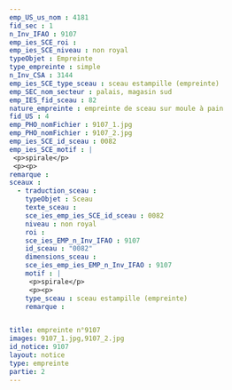 ```yaml
---
emp_US_us_nom : 4181
fid_sec : 1
n_Inv_IFAO : 9107
emp_ies_SCE_roi : 
emp_ies_SCE_niveau : non royal
typeObjet : Empreinte
type_empreinte : simple
n_Inv_CSA : 3144
emp_ies_SCE_type_sceau : sceau estampille (empreinte)
emp_SEC_nom_secteur : palais, magasin sud
emp_IES_fid_sceau : 82
nature_empreinte : empreinte de sceau sur moule à pain
fid_US : 4
emp_PHO_nomFichier : 9107_1.jpg
emp_PHO_nomFichier : 9107_2.jpg
emp_ies_SCE_id_sceau : 0082
emp_ies_SCE_motif : |
 <p>spirale</p>
 <p><p>
remarque : 
sceaux :
  - traduction_sceau : 
    typeObjet : Sceau
    texte_sceau : 
    sce_ies_emp_ies_SCE_id_sceau : 0082
    niveau : non royal
    roi : 
    sce_ies_EMP_n_Inv_IFAO : 9107
    id_sceau : "0082"
    dimensions_sceau : 
    sce_ies_emp_ies_EMP_n_Inv_IFAO : 9107
    motif : |
     <p>spirale</p>
     <p><p>
    type_sceau : sceau estampille (empreinte)
    remarque : 


title: empreinte n°9107
images: 9107_1.jpg,9107_2.jpg
id_notice: 9107
layout: notice
type: empreinte
partie: 2
---
```

